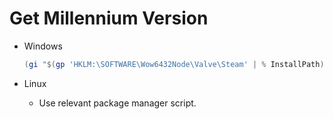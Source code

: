 # Get Millennium Version

-   Windows

    ```powershell
    (gi "$(gp 'HKLM:\SOFTWARE\Wow6432Node\Valve\Steam' | % InstallPath)\millennium.dll").VersionInfo.FileVersion
    ```

-   Linux
    -   Use relevant package manager script.
